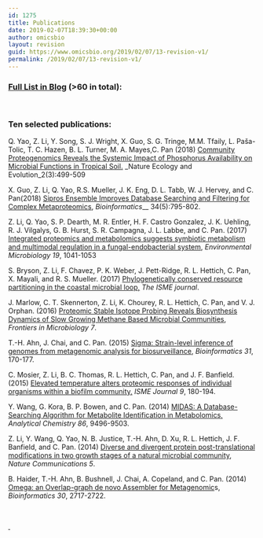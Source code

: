 ```yaml
---
id: 1275
title: Publications
date: 2019-02-07T18:39:30+00:00
author: omicsbio
layout: revision
guid: https://www.omicsbio.org/2019/02/07/13-revision-v1/
permalink: /2019/02/07/13-revision-v1/
---
```

### [Full List in Blog](https://www.omicsbio.org/category/blog/publications/) (>60 in total):

&nbsp;

### Ten selected publications:

Q. Yao, Z. Li, Y. Song, S. J. Wright, X. Guo, S. G. Tringe, M.M. Tfaily, L. Paša-Tolic, T. C. Hazen, B. L. Turner, M. A. Mayes,C. Pan (2018) [<u>Community Proteogenomics Reveals the Systemic Impact of Phosphorus Availability on Microbial Functions in Tropical Soil</u>.](https://www.omicsbio.org/2018/02/16/community-proteogenomics-reveals-the-systemic-impact-of-phosphorus-availability-on-microbial-functions-in-tropical-soil/) _Nature Ecology and Evolution_2(3):499-509

X. Guo, Z. Li, Q. Yao, R.S. Mueller, J. K. Eng, D. L. Tabb, W. J. Hervey, and C. Pan(2018) [<u>Sipros Ensemble Improves Database Searching and Filtering for Complex Metaproteomics</u>](https://www.omicsbio.org/2017/10/19/sipros-ensemble-improves-database-searching-and-filtering-for-complex-metaproteomics/), _Bioinformatics___ 34(5):795-802.

Z. Li, Q. Yao, S. P. Dearth, M. R. Entler, H. F. Castro Gonzalez, J. K. Uehling, R. J. Vilgalys, G. B. Hurst, S. R. Campagna, J. L. Labbe, and C. Pan. (2017) [Integrated proteomics and metabolomics suggests symbiotic metabolism and multimodal regulation in a fungal-endobacterial system](http://onlinelibrary.wiley.com/wol1/doi/10.1111/1462-2920.13605/full), _Environmental Microbiology_ _19_, 1041-1053

S. Bryson, Z. Li, F. Chavez, P. K. Weber, J. Pett-Ridge, R. L. Hettich, C. Pan, X. Mayali, and R. S. Mueller. (2017) [Phylogenetically conserved resource partitioning in the coastal microbial loop,](http://www.nature.com/ismej/journal/vaop/ncurrent/full/ismej2017128a.html) _The ISME journal_.

J. Marlow, C. T. Skennerton, Z. Li, K. Chourey, R. L. Hettich, C. Pan, and V. J. Orphan. (2016) [Proteomic Stable Isotope Probing Reveals Biosynthesis Dynamics of Slow Growing Methane Based Microbial Communities](http://journal.frontiersin.org/article/10.3389/fmicb.2016.00563/full), _Frontiers in Microbiology_ _7_.

T.-H. Ahn, J. Chai, and C. Pan. (2015) [Sigma: Strain-level inference of genomes from metagenomic analysis for biosurveillance](https://academic.oup.com/bioinformatics/article-lookup/doi/10.1093/bioinformatics/btu641), _Bioinformatics_ _31_, 170-177.

C. Mosier, Z. Li, B. C. Thomas, R. L. Hettich, C. Pan, and J. F. Banfield. (2015) [Elevated temperature alters proteomic responses of individual organisms within a biofilm community,](https://www.nature.com/ismej/journal/v9/n1/full/ismej2014113a.html) _ISME Journal_ _9_, 180-194.

Y. Wang, G. Kora, B. P. Bowen, and C. Pan. (2014) [MIDAS: A Database-Searching Algorithm for Metabolite Identification in Metabolomics,](http://pubs.acs.org/doi/10.1021/ac5014783) _Analytical Chemistry_ _86_, 9496-9503.

Z. Li, Y. Wang, Q. Yao, N. B. Justice, T.-H. Ahn, D. Xu, R. L. Hettich, J. F. Banfield, and C. Pan. (2014) [Diverse and divergent protein post-translational modifications in two growth stages of a natural microbial community](https://www.nature.com/articles/ncomms5405), _Nature Communications_ _5_.

B. Haider, T.-H. Ahn, B. Bushnell, J. Chai, A. Copeland, and C. Pan. (2014) [Omega: an Overlap-graph de novo Assembler for Metagenomic](https://academic.oup.com/bioinformatics/article-lookup/doi/10.1093/bioinformatics/btu395)s, _Bioinformatics_ _30_, 2717-2722.

&nbsp;

<span style="text-decoration: underline;"> </span>